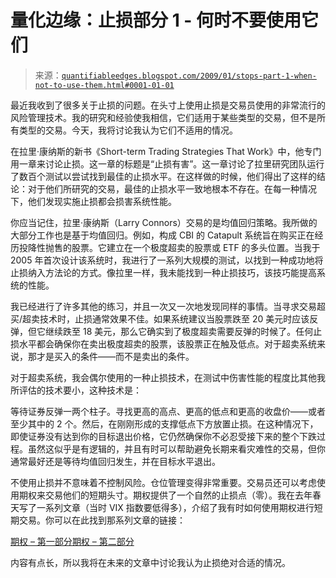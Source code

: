 <!--yml

类别：未分类

日期：2024-05-18 13:29:07

-->

# 量化边缘：止损部分 1 - 何时不要使用它们

> 来源：[`quantifiableedges.blogspot.com/2009/01/stops-part-1-when-not-to-use-them.html#0001-01-01`](http://quantifiableedges.blogspot.com/2009/01/stops-part-1-when-not-to-use-them.html#0001-01-01)

最近我收到了很多关于止损的问题。在头寸上使用止损是交易员使用的非常流行的风险管理技术。我的研究和经验使我相信，它们适用于某些类型的交易，但不是所有类型的交易。今天，我将讨论我认为它们不适用的情况。

在拉里·康纳斯的新书《Short-term Trading Strategies That Work》中，他专门用一章来讨论止损。这一章的标题是“止损有害”。这一章讨论了拉里研究团队运行了数百个测试以尝试找到最佳的止损水平。在这样做的时候，他们得出了这样的结论：对于他们所研究的交易，最佳的止损水平一致地根本不存在。在每一种情况下，他们发现实施止损都会损害系统性能。

你应当记住，拉里·康纳斯（Larry Connors）交易的是均值回归策略。我所做的大部分工作也是基于均值回归。例如，构成 CBI 的 Catapult 系统旨在购买正在经历投降性抛售的股票。它建立在一个极度超卖的股票或 ETF 的多头位置。当我于 2005 年首次设计该系统时，我进行了一系列大规模的测试，以找到一种成功地将止损纳入方法论的方式。像拉里一样，我未能找到一种止损技巧，该技巧能提高系统的性能。

我已经进行了许多其他的练习，并且一次又一次地发现同样的事情。当寻求交易超买/超卖技术时，止损通常效果不佳。如果系统建议当股票跌至 20 美元时应该反弹，但它继续跌至 18 美元，那么它确实到了极度超卖需要反弹的时候了。任何止损水平都会确保你在卖出极度超卖的股票，该股票正在触及低点。对于超卖系统来说，那才是买入的条件——而不是卖出的条件。

对于超卖系统，我会偶尔使用的一种止损技术，在测试中伤害性能的程度比其他我所评估的技术要小，这种技术是：

等待证券反弹一两个柱子。寻找更高的高点、更高的低点和更高的收盘价——或者至少其中的 2 个。然后，在刚刚形成的支撑低点下方放置止损。在这种情况下，即使证券没有达到你的目标退出价格，它仍然确保你不必忍受接下来的整个下跌过程。虽然这似乎是有逻辑的，并且有时可以帮助避免长期来看灾难性的交易，但你通常最好还是等待均值回归发生，并在目标水平退出。

不使用止损并不意味着不控制风险。仓位管理变得非常重要。交易员还可以考虑使用期权来交易他们的短期头寸。期权提供了一个自然的止损点（零）。我在去年春天写了一系列文章（当时 VIX 指数要低得多），介绍了我有时如何使用期权进行短期交易。你可以在此找到那系列文章的链接：

[期权 – 第一部分](http://quantifiableedges.blogspot.com/2008/06/options-for-short-term-trading-why-and.html)[期权 – 第二部分](http://quantifiableedges.blogspot.com/2008/06/using-options-for-short-term-trading.html)

内容有点长，所以我将在未来的文章中讨论我认为止损绝对合适的情况。
